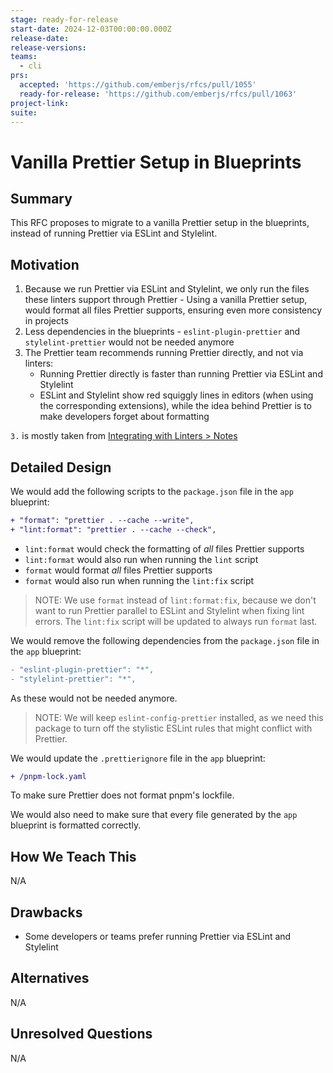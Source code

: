 ```yaml
---
stage: ready-for-release
start-date: 2024-12-03T00:00:00.000Z
release-date:
release-versions:
teams:
  - cli
prs:
  accepted: 'https://github.com/emberjs/rfcs/pull/1055'
  ready-for-release: 'https://github.com/emberjs/rfcs/pull/1063'
project-link:
suite:
---
```


# Vanilla Prettier Setup in Blueprints

## Summary

This RFC proposes to migrate to a vanilla Prettier setup in the blueprints, instead of running Prettier via ESLint and Stylelint.

## Motivation

1. Because we run Prettier via ESLint and Stylelint, we only run the files these linters support through Prettier - Using a vanilla Prettier setup, would format all files Prettier supports, ensuring even more consistency in projects
2. Less dependencies in the blueprints - `eslint-plugin-prettier` and `stylelint-prettier` would not be needed anymore
3. The Prettier team recommends running Prettier directly, and not via linters:
   - Running Prettier directly is faster than running Prettier via ESLint and Stylelint
   - ESLint and Stylelint show red squiggly lines in editors (when using the corresponding extensions), while the idea behind Prettier is to make developers forget about formatting

`3.` is mostly taken from [Integrating with Linters > Notes](https://prettier.io/docs/en/integrating-with-linters.html#notes)

## Detailed Design

We would add the following scripts to the `package.json` file in the `app` blueprint:

```diff
+ "format": "prettier . --cache --write",
+ "lint:format": "prettier . --cache --check",
```

- `lint:format` would check the formatting of _all_ files Prettier supports
- `lint:format` would also run when running the `lint` script
- `format` would format _all_ files Prettier supports
- `format` would also run when running the `lint:fix` script

> NOTE: We use `format` instead of `lint:format:fix`, because we don't want to run Prettier parallel to ESLint and Stylelint when fixing lint errors. The `lint:fix` script will be updated to always run `format` last.

We would remove the following dependencies from the `package.json` file in the `app` blueprint:

```diff
- "eslint-plugin-prettier": "*",
- "stylelint-prettier": "*",
```

As these would not be needed anymore.

> NOTE: We will keep `eslint-config-prettier` installed, as we need this package to turn off the stylistic ESLint rules that might conflict with Prettier.

We would update the `.prettierignore` file in the `app` blueprint:

```diff
+ /pnpm-lock.yaml
```

To make sure Prettier does not format pnpm's lockfile.

We would also need to make sure that every file generated by the `app` blueprint is formatted correctly.

## How We Teach This

N/A

## Drawbacks

- Some developers or teams prefer running Prettier via ESLint and Stylelint

## Alternatives

N/A

## Unresolved Questions

N/A
